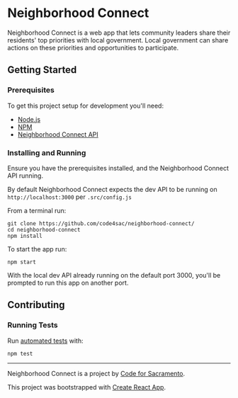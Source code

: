 # Neighborhood Connect

Neighborhood Connect is a web app that lets community leaders share their residents' top priorities with local government. Local government can share actions on these priorities and opportunities to participate.

## Getting Started

### Prerequisites

To get this project setup for development you'll need:

* [Node.js](https://nodejs.org/en/)
* [NPM](https://www.npmjs.com/get-npm)
* [Neighborhood Connect API](https://github.com/code4sac/neighborhood-connect-api)

### Installing and Running

Ensure you have the prerequisites installed, and the Neighborhood Connect API running.

By default Neighborhood Connect expects the dev API to be running on ```http://localhost:3000``` per ```.src/config.js```

From a terminal run:

```
git clone https://github.com/code4sac/neighborhood-connect/
cd neighborhood-connect
npm install
```
To start the app run:
```
npm start
```
With the local dev API already running on the default port 3000, you'll be prompted to run this app on another port.

## Contributing

### Running Tests

Run [automated tests](https://create-react-app.dev/docs/running-tests) with:

```
npm test
```
***
Neighborhood Connect is a project by [Code for Sacramento](https://codeforsacramento.org/).

This project was bootstrapped with [Create React App](https://github.com/facebook/create-react-app).